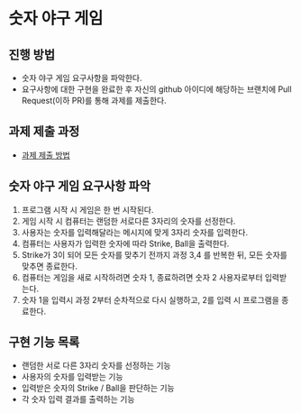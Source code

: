 # 숫자 야구 게임
## 진행 방법
* 숫자 야구 게임 요구사항을 파악한다.
* 요구사항에 대한 구현을 완료한 후 자신의 github 아이디에 해당하는 브랜치에 Pull Request(이하 PR)를 통해 과제를 제출한다.

## 과제 제출 과정
* [과제 제출 방법](https://github.com/next-step/nextstep-docs/tree/master/precourse)

## 숫자 야구 게임 요구사항 파악
  1. 프로그램 시작 시 게임은 한 번 시작된다.
  2. 게임 시작 시 컴퓨터는 랜덤한 서로다른 3자리의 숫자를 선정한다.
  3. 사용자는 숫자를 입력해달라는 메시지에 맞게 3자리 숫자를 입력한다.
  4. 컴퓨터는 사용자가 입력한 숫자에 따라 Strike, Ball을 출력한다.
  5. Strike가 3이 되어 모든 숫자를 맞추기 전까지 과정 3,4 를 반복한 뒤, 모든 숫자를 맞추면 종료한다.
  6. 컴퓨터는 게임을 새로 시작하려면 숫자 1, 종료하려면 숫자 2 사용자로부터 입력받는다.
  7. 숫자 1을 입력시 과정 2부터 순차적으로 다시 실행하고, 2를 입력 시 프로그램을 종료한다.

## 구현 기능 목록
  * 랜덤한 서로 다른 3자리 숫자를 선정하는 기능
  * 사용자의 숫자를 입력받는 기능
  * 입력받은 숫자의 Strike / Ball을 판단하는 기능
  * 각 숫자 입력 결과를 출력하는 기능
